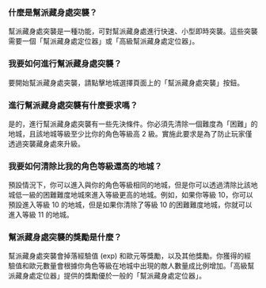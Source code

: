 ### 什麼是幫派藏身處突襲？

幫派藏身處突襲是一種功能，可對幫派藏身處進行快速、小型即時突襲。這些突襲需要一個「幫派藏身處定位器」或「高級幫派藏身處定位器」。

### 我要如何進行幫派藏身處突襲？

要開始幫派藏身處突襲，請點擊地城選擇頁面上的「幫派藏身處突襲」按鈕。

### 進行幫派藏身處突襲有什麼要求嗎？

是的，進行幫派藏身處突襲有一些先決條件。你必須先清除一個難度為「困難」的地城，且該地城等級至少比你的角色等級高 2 級。實施此要求是為了防止玩家僅透過突襲藏身處來升級。

### 我要如何清除比我的角色等級還高的地城？

預設情況下，你可以進入與你的角色等級相同的地城，但是你可以透過清除比該地城低一級的困難難度地城來進入等級更高的地城。例如，如果你等級 10，你可以預設進入等級 10 的地城，但是如果你清除了等級 10 的困難難度地城，你就可以進入等級 11 的地城。

### 幫派藏身處突襲的獎勵是什麼？

幫派藏身處突襲會掉落經驗值 (exp) 和歐元等獎勵，以及其他獎勵。你獲得的經驗值和歐元數量會根據你角色等級在地城中出現的敵人數量成比例增加。「高級幫派藏身處定位器」提供的獎勵優於一般的「幫派藏身處定位器」。
